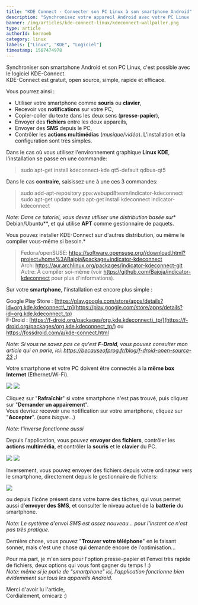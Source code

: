 ```yaml
---
title: "KDE Connect - Connecter son PC Linux à son smartphone Android"
description: "Synchronisez votre appareil Android avec votre PC Linux ! "
banner: /img/articles/kde-connect-linux/kdeconnect-wallpaller.png
type: article
authorId: kernoeb
category: linux
labels: ["Linux", "KDE", "Logiciel"]
timestamp: 1507474978
---
```


Synchroniser son smartphone Android et son PC Linux, c'est possible avec le logiciel KDE-Connect.  
 KDE-Connect est gratuit, open source, simple, rapide et efficace.

 Vous pourrez ainsi :

  * Utiliser votre smartphone comme **souris** ou **clavier**,
 * Recevoir vos **notifications** sur votre PC,
 * Copier-coller du texte dans les deux sens (**presse-papier**),
 * Envoyer des **fichiers** entre les deux appareils,
 * Envoyer des **SMS** depuis le PC,
 * Contrôler les **actions multimédias** (*musique/vidéo*).
  L'installation et la configuration sont très simples.

 Dans le cas où vous utilisez l'environnement graphique **Linux KDE**, l'installation se passe en une commande:

 
>   sudo apt-get install kdeconnect-kde qt5-default qdbus-qt5  

Dans le cas **contraire**, saisissez une à une ces 3 commandes:

> sudo add-apt-repository ppa:webupd8team/indicator-kdeconnect
> sudo apt-get update sudo apt-get install kdeconnect indicator-kdeconnect  

*Note: Dans ce tutoriel, vous devez utiliser une distribution basée sur** Debian/Ubuntu**, et qui utilise **APT** comme gestionnaire de paquets.  
 
 Vous pouvez installer KDE-Connect sur d'autres distribution, ou même le compiler vous-même si besoin.*

 
>  Fedora/openSUSE: <https://software.opensuse.org//download.html?project=home%3ABajoja&package=indicator-kdeconnect>  
>  Arch: <https://aur.archlinux.org/packages/indicator-kdeconnect-git>  
>  Autre: À compiler soi-même (voir <https://github.com/Bajoja/indicator-kdeconnect> pour plus d'informations).
> 
>    

 Sur votre **smartphone**, l'installation est encore plus simple :

 Google Play Store : [https://play.google.com/store/apps/details?id=org.kde.kdeconnect\_tp](https://play.google.com/store/apps/details?id=org.kde.kdeconnect_tp)  
 F-Droid : [https://f-droid.org/packages/org.kde.kdeconnect\_tp/](https://f-droid.org/packages/org.kde.kdeconnect_tp/) ou <https://fossdroid.com/a/kde-connect.html>

 *Note: Si vous ne savez pas ce qu'est **F-Droid**, vous pouvez consulter mon article qui en parle, ici: <https://becauseofprog.fr/blog/f-droid-open-source-23> ;)*

  

 Votre smartphone et votre PC doivent être connectés à la **même box Internet** (Ethernet/Wi-Fi).

 ![](/img/articles/kde-connect-linux/kdeconnect-2.png) ![](/img/articles/kde-connect-linux/kdeconnect-3.png)

 Cliquez sur "**Rafraîchir**" si votre smartphone n'est pas trouvé, puis cliquez sur "**Demander un appairement**".  
 Vous devriez recevoir une notification sur votre smartphone, cliquez sur "**Accepter**". (*sans blague...*)

 *Note: l'inverse fonctionne aussi*

 Depuis l'application, vous pouvez **envoyer des fichiers**, contrôler les **actions multimédia**, et contrôler la **souris** et le **clavier** du PC.

 ![](/img/articles/kde-connect-linux/kdeconnect-4.png) ![](/img/articles/kde-connect-linux/kdeconnect-5.png)

 Inversement, vous pouvez envoyer des fichiers depuis votre ordinateur vers le smartphone, directement depuis le gestionnaire de fichiers:

 ![](/img/articles/kde-connect-linux/kdeconnect-6.png)

 ou depuis l'icône présent dans votre barre des tâches, qui vous permet aussi d'**envoyer des SMS**, et consulter le niveau actuel de la **batterie** du smartphone.

 *Note: Le système d'envoi SMS est assez nouveau... pour l'instant ce n'est pas très pratique.*

 Dernière chose, vous pouvez "**Trouver votre téléphone**" en le faisant sonner, mais c'est une chose qui demande encore de l'optimisation... 

  

 Pour ma part, je m'en sers pour l'option presse-papier et l'envoi très rapide de fichiers, deux options qui vous font gagner du temps ! :)  
 *Note: même si je parle de "smartphone" ici, l'application fonctionne bien évidemment sur tous les appareils Android.*

  

 Merci d'avoir lu l'article,  
 Cordialement, ornicarz :)

 
